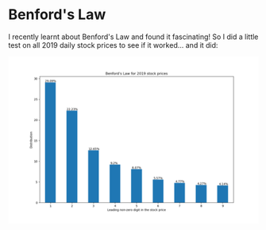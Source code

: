 # Benford's Law

I recently learnt about Benford's Law and found it fascinating! So I did a little test on all 2019 daily stock prices to see if it worked... and it did:

![Benfords](benfords.png)